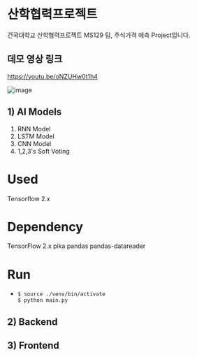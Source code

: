 # 산학협력프로젝트
건국대학교 산학협력프로젝트 MS129 팀, 주식가격 예측 Project입니다.

## 데모 영상 링크
https://youtu.be/oNZUHw0t1h4

![image](https://user-images.githubusercontent.com/47394504/121759533-13d62680-cb61-11eb-84cf-f6bad14132a1.png)

## 1) AI Models
1. RNN Model
2. LSTM Model
3. CNN Model
4. 1,2,3's Soft Voting

# Used
Tensorflow 2.x

# Dependency
TensorFlow 2.x
pika
pandas
pandas-datareader

# Run
* ```shell
  $ source ./venv/bin/activate
  $ python main.py
  ```
## 2) Backend

## 3) Frontend



